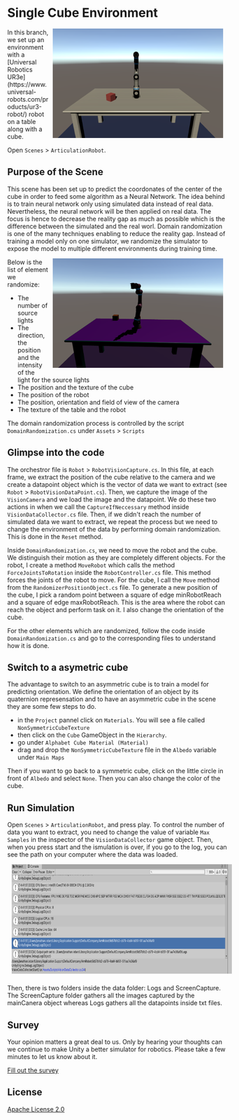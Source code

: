 # Single Cube Environment 
<img align="right" style="padding-left: 10px; padding-right: 10px; padding-bottom: 10px" height="250px" src="docs/images/single_cube.png">
In this branch, we set up an environment with a [Universal Robotics UR3e](https://www.universal-robots.com/products/ur3-robot/) robot on a table along with a cube. 

Open `Scenes` > `ArticulationRobot`.



## Purpose of the Scene 
This scene has been set up to predict the coordonates of the center of the cube in order to feed some algorithm as a Neural Network. The idea behind is to train neural network only using simulated data instead of real data. Nevertheless, the neural network will be then applied on real data. The focus is hence to decrease the reality gap as much as possible which is the difference between the simulated and the real worl. Domain randomization is one of the many techniques enabling to reduce the reality gap. Instead of training a model only on one simulator, we randomize the simulator to expose the model to multiple different environments during training time. 

<img align="right" style="padding-left: 10px; padding-right: 10px; padding-bottom: 10px" height="250px" src="docs/images/single_cube_domain_randomization.png">

Below is the list of element we randomize:
- The number of source lights  
- The direction, the position and the intensity of the light for the source lights
- The position and the texture of the cube 
- The position of the robot  
- The position, orientation and field of view of the camera 
- The texture of the table and the robot 

The domain randomization process is controlled by the script `DomainRandomization.cs` under `Assets` > `Scripts`

## Glimpse into the code 
The orchestror file is `Robot` > `RobotVisionCapture.cs`. In this file, at each frame, we extract the position of the cube relative to the camera and we create a datapoint object which is the vector of data we want to extract (see `Robot` > `RobotVisionDataPoint.cs`). Then, we capture the image of the `VisionCamera` and we load the image and the datapoint. We do these two actions in when we call the `CaptureIfNeccessary` method inside `VisionDataCollector.cs` file. Then, if we didn't reach the number of simulated data we want to extract, we repeat the process but we need to change the environment of the data by performing domain randomization. This is done in the `Reset` method. 

Inside `DomainRandomization.cs`, we need to move the robot and the cube. We distinguish their motion as they are completely different objects. 
For the robot, I create a method `MoveRobot` which calls the method `ForceJointsToRotation` inside the `RobotController.cs` file. This method forces the joints of the robot to move. 
For the cube, I call the `Move` method from the `RandomizerPositionObject.cs` file. To generate a new position of the cube, I pick a random point between a square of edge minRobotReach and a square of edge maxRobotReach. This is the area where the robot can reach the object and perform task on it. I also change the orientation of the cube. 

For the other elements which are randomized, follow the code inside `DomainRandomization.cs` and go to the corresponding files to understand how it is done. 

## Switch to a asymetric cube 
The advantage to switch to an asymmetric cube is to train a model for predicting orientation. We define the orientation of an object by its quaternion represensation and to have an asymmetric cube in the scene they are some few steps to do.

- in the `Project` pannel click on `Materials`. You will see a file called `NonSymmetricCubeTexture`
- then click on the `Cube` GameObject in the `Hierarchy`. 
- go under `Alphabet Cube Material (Material)`
- drag and drop the `NonSymmetricCubeTexture` file in the `Albedo` variable under `Main Maps`

Then if you want to go back to a symmetric cube, click on the little circle in front of `Albedo` and select `None`. Then you can also change the color of the cube. 

## Run Simulation 
Open `Scenes` > `ArticulationRobot`, and press play. To control the number of data you want to extract, you need to change the value of variable `Max Samples` in the inspector of the `VisionDataCollector` game object. Then, when you press start and the ismulation is over, if you go to the log, you can see the path on your computer where the data was loaded. 

<img align="center" style="padding-left: 10px; padding-right: 10px; padding-bottom: 10px" height="250px" src="docs/images/path_data.png">

Then, there is two folders inside the data folder: Logs and ScreenCapture. The ScreenCapture folder gathers all the images captured by the mainCanera object whereas Logs gathers all the datapoints inside txt files. 

## Survey

Your opinion matters a great deal to us. Only by hearing your thoughts can we continue to make Unity a better simulator for robotics. Please take a few minutes to let us know about it.

[Fill out the survey](https://docs.google.com/forms/d/e/1FAIpQLSc77ah4azt6D4AOxCWhjpCBgM6Si6f0DA_dunM-ZhDf5xJlgg/viewform)

## License

[Apache License 2.0](LICENSE)




